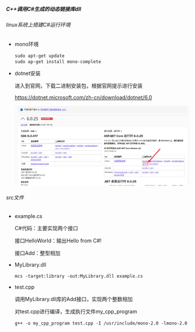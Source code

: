 ##### C++调用C#生成的动态链接库dll

###### linux系统上搭建C#运行环境

- mono环境

  ```shell
  sudo apt-get update
  sudo ap-get install mono-complete
  ```

  

- dotnet安装

  进入到官网，下载二进制安装包，根据官网提示进行安装

  https://dotnet.microsoft.com/zh-cn/download/dotnet/6.0

  ![dotnet](.\images\dotnet.png)

  

###### src文件

- example.cs

  C#代码：主要实现两个接口

  接口HelloWorld：输出Hello from C#!

  接口Add：整型相加

- MyLibrary.dll

  ```shell
  mcs -target:library -out:MyLibrary.dll example.cs 
  ```

- test.cpp

  调用MyLibrary.dll库的Add接口，实现两个整数相加
  
  对test.cpp进行编译，生成执行文件my_cpp_program
  
  ```shell
  g++ -o my_cpp_program test.cpp -I /usr/include/mono-2.0 -lmono-2.0
  ```
  
  